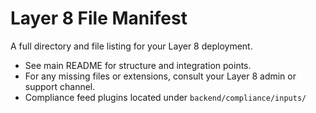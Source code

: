 # Layer 8 File Manifest

A full directory and file listing for your Layer 8 deployment.
- See main README for structure and integration points.
- For any missing files or extensions, consult your Layer 8 admin or support channel.
- Compliance feed plugins located under `backend/compliance/inputs/`

